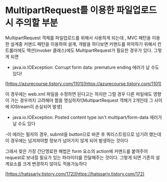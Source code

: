 # MultipartRequest를 이용한 파일업로드 시 주의할 부분

MultipartRequest 객체를 파일업로드를 위해서 사용하게 되는데 , MVC 패턴을 이용한 설계중 커맨드 패턴을 이용하여 설계, 개발을 하다보면 커맨드를 파악하기 위해서 컨트롤러에도 액션(invoker 클래스)에도 MultipartRequest가 필요한 경우가 있다. 그렇게 되면 

- java.io.IOException: Corrupt form data: premature ending 에러가 날 수도 있다!

[https://azurecourse.tistory.com/1101](https://azurecourse.tistory.com/1101)

이 경우에는 web.xml 파일을 수정하면 된다고는 하지만 그럴 경우 다른 파일에도 영향이 가는 경우까지 고려해야 함을 명심하자![MultipartRequest 객체가 2개인데 그 사이에 IOStream이 손실되어 발생]

- java.io.IOException: Posted content type isn't multipart/form-data 에러가 날 수도 있다

-이 에러는 필자의 경우, submit을 button으로 바꾼 후 쿼리스트링으로 넘기려 했는데 이 경우에는 넘겨져야할 정보가 넘어가지 않게 되어 발생하는 것이다

그래서 찾은 가장 간단명료한 해법은 form 요소의 action에 커맨드를 붙여주어 request로 보내질 필요가 있는 파라미터를 전달해주는 것이다. 그렇게 되면 기존의 설계요소를 크게 변경하지 않아도 적용가능하다

[https://hatssarjy.tistory.com/172](https://hatssarjy.tistory.com/172)